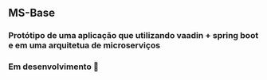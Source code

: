 ## MS-Base
### Protótipo de uma aplicação que utilizando vaadin + spring boot e em uma arquitetua de microserviços
### Em desenvolvimento :construction: